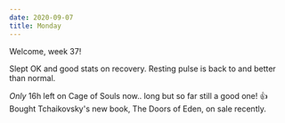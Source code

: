 ```yaml
---
date: 2020-09-07
title: Monday
---
```


Welcome, week 37!

Slept OK and good stats on recovery. Resting pulse is back to and better than normal.

*Only* 16h left on Cage of Souls now.. long but so far still a good one! 👍
Bought Tchaikovsky's new book, The Doors of Eden, on sale recently.
